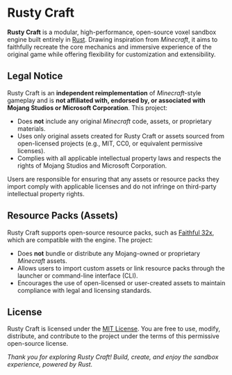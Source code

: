 # Rusty Craft

**Rusty Craft** is a modular, high-performance, open-source voxel sandbox engine built entirely in [Rust](https://www.rust-lang.org/). Drawing inspiration from *Minecraft*, it aims to faithfully recreate the core mechanics and immersive experience of the original game while offering flexibility for customization and extensibility.

## Legal Notice

Rusty Craft is an **independent reimplementation** of *Minecraft*-style gameplay and is **not affiliated with, endorsed by, or associated with Mojang Studios or Microsoft Corporation**. This project:

- Does **not** include any original *Minecraft* code, assets, or proprietary materials.
- Uses only original assets created for Rusty Craft or assets sourced from open-licensed projects (e.g., MIT, CC0, or equivalent permissive licenses).
- Complies with all applicable intellectual property laws and respects the rights of Mojang Studios and Microsoft Corporation.

Users are responsible for ensuring that any assets or resource packs they import comply with applicable licenses and do not infringe on third-party intellectual property rights.

## Resource Packs (Assets)

Rusty Craft supports open-source resource packs, such as [Faithful 32x](https://faithfulpack.net/), which are compatible with the engine. The project:

- Does **not** bundle or distribute any Mojang-owned or proprietary *Minecraft* assets.
- Allows users to import custom assets or link resource packs through the launcher or command-line interface (CLI).
- Encourages the use of open-licensed or user-created assets to maintain compliance with legal and licensing standards.

## License

Rusty Craft is licensed under the [MIT License](./LICENSE). You are free to use, modify, distribute, and contribute to the project under the terms of this permissive open-source license.

*Thank you for exploring Rusty Craft! Build, create, and enjoy the sandbox experience, powered by Rust.*